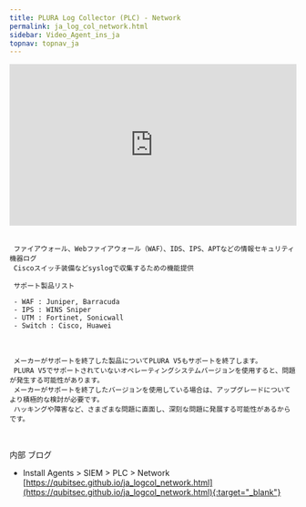 ```yaml
---
title: PLURA Log Collector (PLC) - Network
permalink: ja_log_col_network.html
sidebar: Video_Agent_ins_ja
topnav: topnav_ja
---
```



<style>.embed-container { position: relative; padding-bottom: 56.25%; height: 0; overflow: hidden; max-width: 100%; } .embed-container iframe, .embed-container object, .embed-container embed { position: absolute; top: 0; left: 0; width: 100%; height: 100%; }</style><div class='embed-container'><iframe src='https://www.youtube.com/embed/4FtX1SGzcBg' frameborder='0' allowfullscreen></iframe></div>

<br />

     
     ファイアウォール、Webファイアウォール（WAF）、IDS、IPS、APTなどの情報セキュリティ機器ログ
     Ciscoスイッチ装備などsyslogで収集するための機能提供
     
     サポート製品リスト

     - WAF : Juniper, Barracuda
     - IPS : WINS Sniper
     - UTM : Fortinet, Sonicwall
     - Switch : Cisco, Huawei
     
<br />

     メーカーがサポートを終了した製品についてPLURA V5もサポートを終了します。  
     PLURA V5でサポートされていないオペレーティングシステムバージョンを使用すると、問題が発生する可能性があります。  
     メーカーがサポートを終了したバージョンを使用している場合は、アップグレードについてより積極的な検討が必要です。 
     ハッキングや障害など、さまざまな問題に直面し、深刻な問題に発展する可能性があるからです。

<br />

内部 ブログ  

- Install Agents > SIEM > PLC > Network   
[https://qubitsec.github.io/ja_logcol_network.html](https://qubitsec.github.io/ja_logcol_network.html){:target="_blank"}